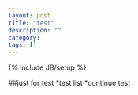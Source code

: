 ```yaml
---
layout: post
title: "test"
description: ""
category: 
tags: []
---
```

{% include JB/setup %}

##just for test
*test list
*continue test
